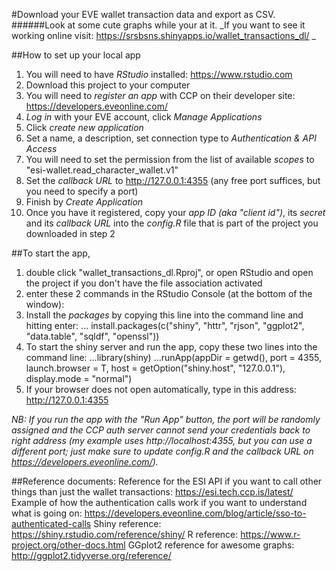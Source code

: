#Download your EVE wallet transaction data and export as CSV. 
######Look at some cute graphs while your at it.
_If you want to see it working online visit: https://srsbsns.shinyapps.io/wallet_transactions_dl/ _

##How to set up your local app
1. You will need to have *RStudio* installed: https://www.rstudio.com
2. Download this project to your computer
3. You will need to *register an app* with CCP on their developer site: https://developers.eveonline.com/ 
4. *Log in* with your EVE account, click *Manage Applications*
5. Click *create new application*
6. Set a name, a description, set connection type to *Authentication & API Access*
7. You will need to set the permission from the list of available *scopes* to "esi-wallet.read_character_wallet.v1"
7. Set the *callback URL* to http://127.0.0.1:4355 (any free port suffices, but you need to specify a port)
8. Finish by *Create Application*
4. Once you have it registered, copy your *app ID (aka "client id")*, its *secret* and its *callback URL* into the *config.R* file that is part of the project you downloaded in step 2

##To start the app, 
1. double click "wallet_transactions_dl.Rproj", or open RStudio and open the project if you don't have the file association activated
2. enter these 2 commands in the RStudio Console (at the bottom of the window):
3. Install the *packages* by copying this line into the command line and hitting enter:
... install.packages(c("shiny", "httr", "rjson", "ggplot2", "data.table", "sqldf", "openssl"))
4. To start the shiny server and run the app, copy these two lines into the command line:
...library(shiny)
...runApp(appDir = getwd(), port = 4355, launch.browser = T, host = getOption("shiny.host", "127.0.0.1"), display.mode = "normal")
3. If your browser does not open automatically, type in this address: http://127.0.0.1:4355

_NB: If you run the app with the "Run App" button, the port will be randomly assigned and the CCP auth server cannot send your credentials back to right address (my example uses http://localhost:4355, but you can use a different port; just make sure to update config.R and the callback URL on https://developers.eveonline.com/)._


##Reference documents:
Reference for the ESI API if you want to call other things than just the wallet transactions: https://esi.tech.ccp.is/latest/
Example of how the authentication calls work if you want to understand what is going on: https://developers.eveonline.com/blog/article/sso-to-authenticated-calls
Shiny reference: https://shiny.rstudio.com/reference/shiny/
R reference: https://www.r-project.org/other-docs.html
GGplot2 reference for awesome graphs: http://ggplot2.tidyverse.org/reference/